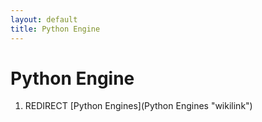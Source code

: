 ```yaml
---
layout: default
title: Python Engine
---
```


# Python Engine

1.  REDIRECT [Python Engines](Python Engines "wikilink")

